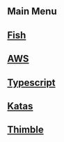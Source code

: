 ## Main Menu

## [Fish](https://prykortech.github.io/fish/index)

## [AWS](https://prykortech.github.io/aws/index)

## [Typescript](https://prykortech.github.io/typescript/index)

## [Katas](https://prykortech.github.io/katas/index)

## [Thimble](https://prykortech.github.io/thimble/index)


